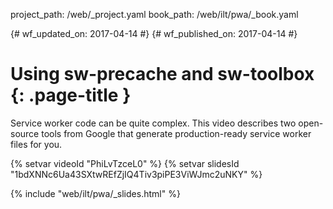 project_path: /web/_project.yaml
book_path: /web/ilt/pwa/_book.yaml

{# wf_updated_on: 2017-04-14 #}
{# wf_published_on: 2017-04-14 #}

# Using sw-precache and sw-toolbox {: .page-title }

Service worker code can be quite complex. This video describes two open-source
tools from Google that generate production-ready service worker files for you.

{% setvar videoId "PhiLvTzceL0" %}
{% setvar slidesId "1bdXNNc6Ua43SXtwREfZjIQ4Tiv3piPE3ViWJmc2uNKY" %}

{% include "web/ilt/pwa/_slides.html" %}
